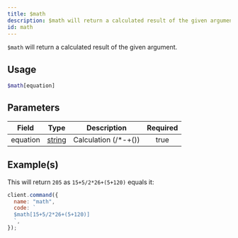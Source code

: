 ```yaml
---
title: $math
description: $math will return a calculated result of the given argument.
id: math
---
```


`$math` will return a calculated result of the given argument.

## Usage

```php
$math[equation]
```

## Parameters

| Field    | Type                                                                                              |      Description      | Required |
| -------- | ------------------------------------------------------------------------------------------------- | :-------------------: | :------: |
| equation | [string](https://developer.mozilla.org/en-US/docs/Web/JavaScript/Reference/Global_Objects/String) | Calculation (/\*-+()) |   true   |

## Example(s)

This will return `205` as `15+5/2*26+(5+120)` equals it:

```javascript
client.command({
  name: "math",
  code: `
  $math[15+5/2*26+(5+120)]
  `,
});
```

